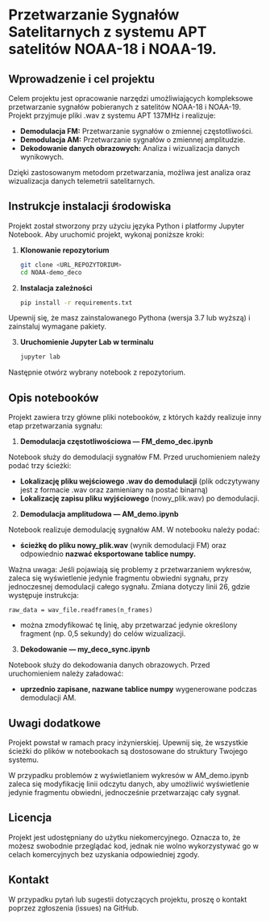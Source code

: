 # Przetwarzanie Sygnałów Satelitarnych z systemu APT satelitów NOAA-18 i NOAA-19.
## Wprowadzenie i cel projektu
Celem projektu jest opracowanie narzędzi umożliwiających kompleksowe przetwarzanie sygnałów pobieranych z satelitów NOAA-18 i NOAA-19. Projekt przyjmuje pliki .wav z systemu APT 137MHz i realizuje:

- **Demodulacja FM:** Przetwarzanie sygnałów o zmiennej częstotliwości.
- **Demodulacja AM:** Przetwarzanie sygnałów o zmiennej amplitudzie.
- **Dekodowanie danych obrazowych:** Analiza i wizualizacja danych wynikowych.

Dzięki zastosowanym metodom przetwarzania, możliwa jest analiza oraz wizualizacja danych telemetrii satelitarnych.

## Instrukcje instalacji środowiska
Projekt został stworzony przy użyciu języka Python i platformy Jupyter Notebook. Aby uruchomić projekt, wykonaj poniższe kroki:

1. **Klonowanie repozytorium**
   ```bash
   git clone <URL_REPOZYTORIUM>
   cd NOAA-demo_deco
2. **Instalacja zależności**

   ```bash
   pip install -r requirements.txt

Upewnij się, że masz zainstalowanego Pythona (wersja 3.7 lub wyższą) i zainstaluj wymagane pakiety.

3. **Uruchomienie Jupyter Lab w terminalu**
   ```bash
   jupyter lab

Następnie otwórz wybrany notebook z repozytorium.

## Opis notebooków
Projekt zawiera trzy główne pliki notebooków, z których każdy realizuje inny etap przetwarzania sygnału:

1. **Demodulacja częstotliwościowa — FM_demo_dec.ipynb**

Notebook służy do demodulacji sygnałów FM.
Przed uruchomieniem należy podać trzy ścieżki:
  - **Lokalizację pliku wejściowego .wav do demodulacji** (plik odczytywany jest z formacie .wav oraz zamieniany na postać binarną)
  - **Lokalizację zapisu pliku wyjściowego** (nowy_plik.wav) po demodulacji.
2. **Demodulacja amplitudowa — AM_demo.ipynb**

Notebook realizuje demodulację sygnałów AM.
W notebooku należy podać:
  - **ścieżkę do pliku nowy_plik.wav** (wynik demodulacji FM) 
oraz odpowiednio **nazwać eksportowane tablice numpy.**

Ważna uwaga: Jeśli pojawiają się problemy z przetwarzaniem wykresów, zaleca się wyświetlenie jedynie fragmentu obwiedni sygnału, przy jednoczesnej demodulacji całego sygnału. Zmiana dotyczy linii 26, gdzie występuje instrukcja:

    raw_data = wav_file.readframes(n_frames)
   
- można zmodyfikować tę linię, aby przetwarzać jedynie określony fragment (np. 0,5 sekundy) do celów wizualizacji.

3. **Dekodowanie — my_deco_sync.ipynb**

Notebook służy do dekodowania danych obrazowych.
Przed uruchomieniem należy załadować:
- **uprzednio zapisane, nazwane tablice numpy** wygenerowane podczas demodulacji AM.

## Uwagi dodatkowe
Projekt powstał w ramach pracy inżynierskiej.
Upewnij się, że wszystkie ścieżki do plików w notebookach są dostosowane do struktury Twojego systemu.

W przypadku problemów z wyświetlaniem wykresów w AM_demo.ipynb zaleca się modyfikację linii odczytu danych, aby umożliwić wyświetlenie jedynie fragmentu obwiedni, jednocześnie przetwarzając cały sygnał.
## Licencja
Projekt jest udostępniany do użytku niekomercyjnego. Oznacza to, że możesz swobodnie przeglądać kod, jednak nie wolno wykorzystywać go w celach komercyjnych bez uzyskania odpowiedniej zgody.

## Kontakt
W przypadku pytań lub sugestii dotyczących projektu, proszę o kontakt  poprzez zgłoszenia (issues) na GitHub.
